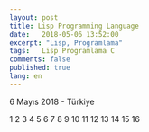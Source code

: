 ```yaml
---
layout: post
title: Lisp Programming Language
date:   2018-05-06 13:52:00
excerpt: "Lisp, Programlama"
tags:   Lisp Programlama C
comments: false
published: true
lang: en
---
```



<p class="meta">6 Mayıs 2018 - Türkiye</p>

<style>
span {
    color:blue;
    cursor:pointer;
}
table {
    font-family: arial, sans-serif;
    border-collapse: collapse;
    width: 100%;
}

td, th {
    border: 1px solid #dddddd;
    text-align: left;
    padding: 8px;
}

tr:nth-child(even) {
    background-color: #dddddd;
}
</style>
<div> 
<p>
<span onclick="show('Page1');"><a  class="waves-effect waves-light btn">1</a></span> 
<span onclick="show('Page2');"><a  class="waves-effect waves-light btn">2</a></span> 
<span onclick="show('Page3');"><a  class="waves-effect waves-light btn">3</a></span> 
<span onclick="show('Page4');"><a  class="waves-effect waves-light btn">4</a></span> 
<span onclick="show('Page5');"><a  class="waves-effect waves-light btn">5</a></span> 
<span onclick="show('Page6');"><a  class="waves-effect waves-light btn">6</a></span> 
<span onclick="show('Page7');"><a  class="waves-effect waves-light btn">7</a></span> 
<span onclick="show('Page8');"><a  class="waves-effect waves-light btn">8</a></span> 
<span onclick="show('Page9');"><a  class="waves-effect waves-light btn">9</a></span> 
<span onclick="show('Page10');"><a  class="waves-effect waves-light btn">10</a></span> 
<span onclick="show('Page11');"><a  class="waves-effect waves-light btn">11</a></span>
<span onclick="show('Page12');"><a  class="waves-effect waves-light btn">12</a></span>
<span onclick="show('Page13');"><a  class="waves-effect waves-light btn">13</a></span>
<span onclick="show('Page14');"><a  class="waves-effect waves-light btn">14</a></span>
<span onclick="show('Page15');"><a  class="waves-effect waves-light btn">15</a></span>
<span onclick="show('Page16');"><a  class="waves-effect waves-light btn">16</a></span>
</p>
</div>
<div class="teaser clearfix"></div>
<div id="Page1" class="page" style="display:none">
	{% include lisp_page1.html %}
</div>
 
<div class="teaser clearfix"></div>
<div id="Page2" class="page" style="display:none">
    	{% include lisp_page2.html %}
</div>
 
<div class="teaser clearfix"></div>
<div id="Page3" class="page" style="display:none">
    	{% include lisp_page3.html %}
</div>
 
<div class="teaser clearfix"></div>
<div id="Page4" class="page" style="display:none">
    	{% include lisp_page4.html %}
</div>
 
<div class="teaser clearfix"></div>
<div id="Page5" class="page" style="display:none">
    	{% include lisp_page5.html %}
</div>
 
<div class="teaser clearfix"></div>
<div id="Page6" class="page" style="display:none">
    	{% include lisp_page6.html %}
</div>
 
<div class="teaser clearfix"></div>
<div id="Page7" class="page" style="display:none">
    	{% include lisp_page7.html %}
</div>
 
<div class="teaser clearfix"></div>
<div id="Page8" class="page" style="display:none">
    	{% include lisp_page8.html %}
</div>
 
<div class="teaser clearfix"></div>
<div id="Page9" class="page" style="display:none">
    	{% include lisp_page9.html %}
</div>
 
<div class="teaser clearfix"></div>
<div id="Page10" class="page" style="display:none">
    	{% include lisp_page10.html %}
</div>
 
<div class="teaser clearfix"></div>
<div id="Page11" class="page" style="display:none">
    	{% include lisp_page11.html %}
</div>

<div class="teaser clearfix"></div>
<div id="Page12" class="page" style="display:none">
    	{% include lisp_page12.html %}
</div>
<div class="teaser clearfix"></div>
<div id="Page13" class="page" style="display:none">
    	{% include lisp_page13.html %}
</div>
<div class="teaser clearfix"></div>
<div id="Page14" class="page" style="display:none">
    	{% include lisp_page14.html %}
</div>
<div class="teaser clearfix"></div>
<div id="Page15" class="page" style="display:none">
    	{% include lisp_page15.html %}
</div>
<div class="teaser clearfix"></div>
<div id="Page16" class="page" style="display:none">
    	{% include lisp_page16.html %}
</div>
